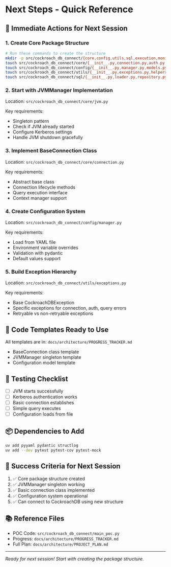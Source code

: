# Next Steps - Quick Reference

## 🚀 Immediate Actions for Next Session

### 1. Create Core Package Structure
```bash
# Run these commands to create the structure
mkdir -p src/cockroach_db_connect/{core,config,utils,sql,execution,monitoring}
touch src/cockroach_db_connect/core/{__init__.py,connection.py,auth.py,jvm.py}
touch src/cockroach_db_connect/config/{__init__.py,manager.py,models.py}
touch src/cockroach_db_connect/utils/{__init__.py,exceptions.py,helpers.py}
touch src/cockroach_db_connect/sql/{__init__.py,loader.py,repository.py}
```

### 2. Start with JVMManager Implementation
Location: `src/cockroach_db_connect/core/jvm.py`

Key requirements:
- Singleton pattern
- Check if JVM already started
- Configure Kerberos settings
- Handle JVM shutdown gracefully

### 3. Implement BaseConnection Class
Location: `src/cockroach_db_connect/core/connection.py`

Key requirements:
- Abstract base class
- Connection lifecycle methods
- Query execution interface
- Context manager support

### 4. Create Configuration System
Location: `src/cockroach_db_connect/config/manager.py`

Key requirements:
- Load from YAML file
- Environment variable overrides
- Validation with pydantic
- Default values support

### 5. Build Exception Hierarchy
Location: `src/cockroach_db_connect/utils/exceptions.py`

Key requirements:
- Base CockroachDBException
- Specific exceptions for connection, auth, query errors
- Retryable vs non-retryable exceptions

## 📝 Code Templates Ready to Use

All templates are in: `docs/architecture/PROGRESS_TRACKER.md`
- BaseConnection class template
- JVMManager singleton template  
- Configuration model template

## 🧪 Testing Checklist
- [ ] JVM starts successfully
- [ ] Kerberos authentication works
- [ ] Basic connection establishes
- [ ] Simple query executes
- [ ] Configuration loads from file

## 📦 Dependencies to Add
```bash
uv add pyyaml pydantic structlog
uv add --dev pytest pytest-cov pytest-mock
```

## 🎯 Success Criteria for Next Session
1. ✅ Core package structure created
2. ✅ JVMManager singleton working
3. ✅ Basic connection class implemented
4. ✅ Configuration system operational
5. ✅ Can connect to CockroachDB using new structure

## 📚 Reference Files
- POC Code: `src/cockroach_db_connect/main_poc.py`
- Progress: `docs/architecture/PROGRESS_TRACKER.md`
- Full Plan: `docs/architecture/PROJECT_PLAN.md`

---
*Ready for next session! Start with creating the package structure.*
